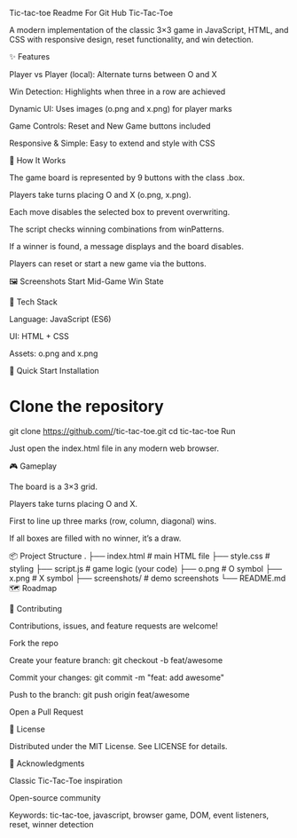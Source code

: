 Tic-tac-toe Readme For Git Hub
Tic-Tac-Toe

A modern implementation of the classic 3×3 game in JavaScript, HTML, and CSS with responsive design, reset functionality, and win detection.




✨ Features

Player vs Player (local): Alternate turns between O and X

Win Detection: Highlights when three in a row are achieved

Dynamic UI: Uses images (o.png and x.png) for player marks

Game Controls: Reset and New Game buttons included

Responsive & Simple: Easy to extend and style with CSS

🧠 How It Works

The game board is represented by 9 buttons with the class .box.

Players take turns placing O and X (o.png, x.png).

Each move disables the selected box to prevent overwriting.

The script checks winning combinations from winPatterns.

If a winner is found, a message displays and the board disables.

Players can reset or start a new game via the buttons.

🖼️ Screenshots
Start	Mid-Game	Win State

	
	

🧰 Tech Stack

Language: JavaScript (ES6)

UI: HTML + CSS

Assets: o.png and x.png

🚀 Quick Start
Installation
# Clone the repository
git clone https://github.com/<your-username>/tic-tac-toe.git
cd tic-tac-toe
Run

Just open the index.html file in any modern web browser.

🎮 Gameplay

The board is a 3×3 grid.

Players take turns placing O and X.

First to line up three marks (row, column, diagonal) wins.

If all boxes are filled with no winner, it’s a draw.

📦 Project Structure
.
├── index.html         # main HTML file
├── style.css          # styling
├── script.js          # game logic (your code)
├── o.png              # O symbol
├── x.png              # X symbol
├── screenshots/       # demo screenshots
└── README.md
🗺️ Roadmap




🤝 Contributing

Contributions, issues, and feature requests are welcome!

Fork the repo

Create your feature branch: git checkout -b feat/awesome

Commit your changes: git commit -m "feat: add awesome"

Push to the branch: git push origin feat/awesome

Open a Pull Request

📝 License

Distributed under the MIT License. See LICENSE for details.

🙌 Acknowledgments

Classic Tic-Tac-Toe inspiration

Open-source community

Keywords: tic-tac-toe, javascript, browser game, DOM, event listeners, reset, winner detection
